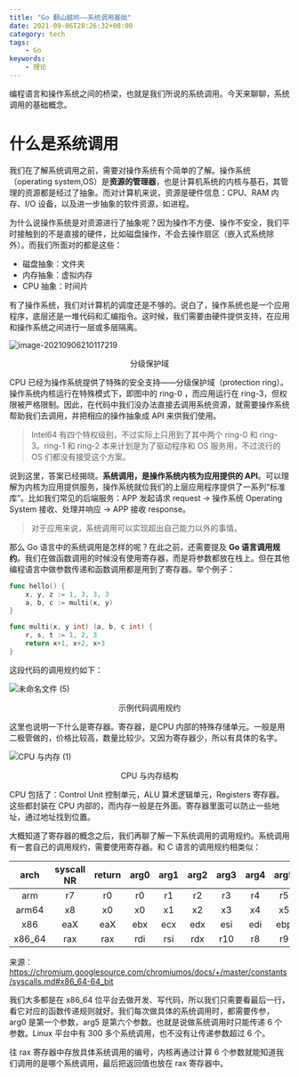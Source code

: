 ```yaml
---
title: "Go 翻山越岭——系统调用基础"
date: 2021-09-06T20:26:32+08:00
category: tech
tags:
    - Go
keywords:
    - 理论
---
```


编程语言和操作系统之间的桥梁，也就是我们所说的系统调用。今天来聊聊，系统调用的基础概念。

# 什么是系统调用

我们在了解系统调用之前，需要对操作系统有个简单的了解。操作系统（operating system,OS）是**资源的管理器**，也是计算机系统的内核与基石，其管理的资源都是经过了抽象。而对计算机来说，资源是硬件信息：CPU、RAM 内存、I/O 设备，以及进一步抽象的软件资源，如进程。



为什么说操作系统是对资源进行了抽象呢？因为操作不方便、操作不安全，我们平时接触到的不是直接的硬件，比如磁盘操作，不会去操作扇区（嵌入式系统除外）。而我们所面对的都是这些：

- 磁盘抽象：文件夹
- 内存抽象：虚拟内存
- CPU 抽象：时间片



有了操作系统，我们对计算机的调度还是不够的。说白了，操作系统也是一个应用程序，底层还是一堆代码和汇编指令。这时候，我们需要由硬件提供支持，在应用和操作系统之间进行一层或多层隔离。



![image-20210906210117219](https://cdn.jsdelivr.net/gh/JupiterXue/PictureBed/BlogImg/202109062101385.png)

<center>分级保护域</center>

CPU 已经为操作系统提供了特殊的安全支持——分级保护域（protection ring）。操作系统内核运行在特殊模式下，即图中的 ring-0 ，而应用运行在 ring-3，但权限被严格限制。因此，在代码中我们没办法直接去调用系统资源，就需要操作系统帮助我们去调用，并把相应的操作抽象成 API 来供我们使用。

> Intel64 有四个特权级别，不过实际上只用到了其中两个 ring-0 和 ring-3。ring-1 和 ring-2 本来计划是为了驱动程序和 OS 服务用，不过流行的 OS 们都没有接受这个方案。



说到这里，答案已经揭晓。**系统调用，是操作系统内核为应用提供的 API**。可以理解为内核为应用提供服务，操作系统就位我们的上层应用程序提供了一系列“标准库”。比如我们常见的后端服务：APP 发起请求 request → 操作系统 Operating System 接收、处理并响应 →  APP 接收 response。

>  对于应用来说，系统调用可以实现超出自己能力以外的事情。



那么 Go 语言中的系统调用是怎样的呢？在此之前，还需要提及 **Go 语言调用规约**。我们在做函数调用的时候没有使用寄存器，而是将参数都放在栈上。但在其他编程语言中做参数传递和函数调用都是用到了寄存器。举个例子：

```go
func hello() {
    x, y, z := 1, 3, 3, 3
    a, b, c := multi(x, y)
}

func multi(x, y int) (a, b, c int) {
    r, s, t := 1, 2, 3
    return x+1, x+2, x+3
}
```

这段代码的调用规约如下：

![未命名文件 (5)](https://cdn.jsdelivr.net/gh/JupiterXue/PictureBed/BlogImg/202109062141634.png)

<center>示例代码调用规约</center>



这里也说明一下什么是寄存器。寄存器，是CPU 内部的特殊存储单元。一般是用二极管做的，价格比较高，数量比较少。又因为寄存器少，所以有具体的名字。



![CPU 与内存 (1)](https://cdn.jsdelivr.net/gh/JupiterXue/PictureBed/BlogImg/202109062206995.png)

<center>CPU 与内存结构</center>

CPU 包括了：Control Unit 控制单元，ALU 算术逻辑单元，Registers 寄存器。这些都封装在 CPU 内部的，而内存一般是在外面。寄存器里面可以防止一些地址，通过地址找到位置。



大概知道了寄存器的概念之后，我们再聊了解一下系统调用的调用规约。系统调用有一套自己的调用规约，需要使用寄存器。和 C 语言的调用规约相类似：

| arch   |   syscall NR | return | arg0 | arg1 | arg2 | arg3 | arg4 | arg5 |
| :----: | :----: | :--: | :----: | :----: | :----: | :----: | :----: | :----: |
| arm | r7 |  r0  | r0 | r1 | r2 |r3|r4|r5|
| arm64 | x8 | x0 | x0 | x1 | x2 |x3|x4|x5|
| x86 | eaX | eaX | ebx | ecx | edx |esi|edi|ebp|
| x86_64 | rax | rax | rdi | rsi | rdx |r10|r8|r9|

来源：https://chromium.googlesource.com/chromiumos/docs/+/master/constants/syscalls.md#x86_64-64_bit



我们大多都是在 x86_64 位平台去做开发、写代码，所以我们只需要看最后一行，看它对应的函数传递规则就好。我们每次做具体的系统调用时，都需要传参，arg0 是第一个参数，arg5 是第六个参数。也就是说做系统调用时只能传递 6 个参数。Linux 平台中有 300 多个系统调用，也不没有让传递参数超过 6 个。



往 rax 寄存器中存放具体系统调用的编号，内核再通过计算 6 个参数就能知道我们调用的是哪个系统调用，最后把返回值也放在 rax 寄存器中。


